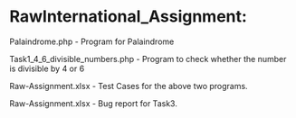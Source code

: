 # RawInternational_Assignment:

Palaindrome.php - Program for Palaindrome

Task1_4_6_divisible_numbers.php - Program to check whether the number is divisible by 4 or 6 

Raw-Assignment.xlsx - Test Cases for the above two programs.

Raw-Assignment.xlsx - Bug report for Task3.

